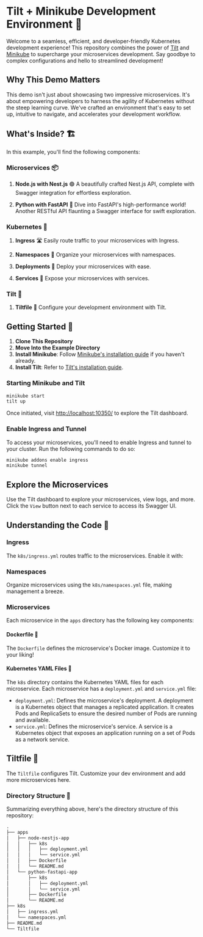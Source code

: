 # Tilt + Minikube Development Environment 🚀

Welcome to a seamless, efficient, and developer-friendly Kubernetes development experience! This repository combines the power of [Tilt](https://tilt.dev/) and [Minikube](https://minikube.sigs.k8s.io/) to supercharge your microservices development. Say goodbye to complex configurations and hello to streamlined development!

## Why This Demo Matters

This demo isn't just about showcasing two impressive microservices. It's about empowering developers to harness the agility of Kubernetes without the steep learning curve. We've crafted an environment that's easy to set up, intuitive to navigate, and accelerates your development workflow.

## What's Inside? 🏗️

In this example, you'll find the following components:

### Microservices 📦

1. **Node.js with Nest.js** 🟢
   A beautifully crafted Nest.js API, complete with Swagger integration for effortless exploration.

2. **Python with FastAPI** 🐍
   Dive into FastAPI's high-performance world! Another RESTful API flaunting a Swagger interface for swift exploration.

### Kubernetes 🚢

1. **Ingress** 🛣️
   Easily route traffic to your microservices with Ingress.

2. **Namespaces** 📁
   Organize your microservices with namespaces.

3. **Deployments** 🚀
   Deploy your microservices with ease.

4. **Services** 📡
   Expose your microservices with services.

### Tilt 🚀

1. **Tiltfile** 📜
   Configure your development environment with Tilt.

## Getting Started 🚦

1. **Clone This Repository**
2. **Move Into the Example Directory**
3. **Install Minikube**: Follow [Minikube's installation guide](https://minikube.sigs.k8s.io/docs/start/) if you haven't already.
4. **Install Tilt**: Refer to [Tilt's installation guide](https://docs.tilt.dev/install.html).

### Starting Minikube and Tilt

```sh
minikube start
tilt up
```

Once initiated, visit [http://localhost:10350/](http://localhost:10350/) to explore the Tilt dashboard.

### Enable Ingress and Tunnel

To access your microservices, you'll need to enable Ingress and tunnel to your cluster. Run the following commands to do so:

```sh
minikube addons enable ingress
minikube tunnel
```

## Explore the Microservices

Use the Tilt dashboard to explore your microservices, view logs, and more. Click the `View` button next to each service to access its Swagger UI.

## Understanding the Code 🧐

### Ingress

The `k8s/ingress.yml` routes traffic to the microservices. Enable it with:

### Namespaces

Organize microservices using the `k8s/namespaces.yml` file, making management a breeze.

### Microservices

Each microservice in the `apps` directory has the following key components:

#### Dockerfile 🐳

The `Dockerfile` defines the microservice's Docker image. Customize it to your liking!

#### Kubernetes YAML Files 📄

The `k8s` directory contains the Kubernetes YAML files for each microservice. Each microservice has a `deployment.yml` and `service.yml` file:

- `deployment.yml`: Defines the microservice's deployment. A deployment is a Kubernetes object that manages a replicated application. It creates Pods and ReplicaSets to ensure the desired number of Pods are running and available.
- `service.yml`: Defines the microservice's service. A service is a Kubernetes object that exposes an application running on a set of Pods as a network service.

## Tiltfile 📜

The `Tiltfile` configures Tilt. Customize your dev environment and add more microservices here.

### Directory Structure 📁

Summarizing everything above, here's the directory structure of this repository:

```txt
.
├── apps
│   ├── node-nestjs-app
│   │   ├── k8s
│   │   │   ├── deployment.yml
│   │   │   └── service.yml
│   │   ├── Dockerfile
│   │   └── README.md
│   └── python-fastapi-app
│       ├── k8s
│       │   ├── deployment.yml
│       │   └── service.yml
│       ├── Dockerfile
│       └── README.md
├── k8s
│   ├── ingress.yml
│   └── namespaces.yml
├── README.md
└── Tiltfile
```
